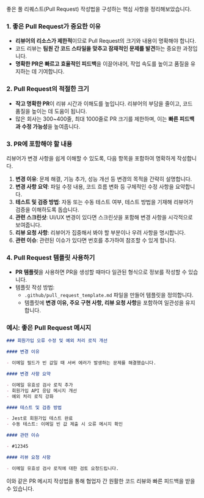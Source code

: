 좋은 풀 리퀘스트(Pull Request) 작성법을 구성하는 핵심 사항을 정리해보았습니다.

### 1. 좋은 Pull Request가 중요한 이유

- **리뷰어의 리소스가 제한적**이므로 Pull Request의 크기와 내용이 명확해야 합니다.
- 코드 리뷰는 **팀원 간 코드 스타일을 맞추고 잠재적인 문제를 발견**하는 중요한 과정입니다.
- **명확한 PR은 빠르고 효율적인 피드백**을 이끌어내어, 작업 속도를 높이고 품질을 유지하는 데 기여합니다.

### 2. Pull Request의 적절한 크기

- **작고 명확한 PR**이 리뷰 시간과 이해도를 높입니다. 리뷰어의 부담을 줄이고, 코드 품질을 높이는 데 도움이 됩니다.
- 많은 회사는 300~400줄, 최대 1000줄로 PR 크기를 제한하며, 이는 **빠른 피드백과 수정 가능성**을 높여줍니다.

### 3. PR에 포함해야 할 내용

리뷰어가 변경 사항을 쉽게 이해할 수 있도록, 다음 항목을 포함하여 명확하게 작성합니다.

1. **변경 이유**: 문제 해결, 기능 추가, 성능 개선 등 변경의 목적을 간략히 설명합니다.
2. **변경 사항 요약**: 파일 수정 내용, 코드 흐름 변화 등 구체적인 수정 사항을 요약합니다.
3. **테스트 및 검증 방법**: 자동 또는 수동 테스트 여부, 테스트 방법을 기재해 리뷰어가 검증을 이해하도록 돕습니다.
4. **관련 스크린샷**: UI/UX 변경이 있다면 스크린샷을 포함해 변경 사항을 시각적으로 보여줍니다.
5. **리뷰 요청 사항**: 리뷰어가 집중해서 봐야 할 부분이나 우려 사항을 명시합니다.
6. **관련 이슈**: 관련된 이슈가 있다면 번호를 추가하여 참조할 수 있게 합니다.

### 4. Pull Request 템플릿 사용하기

- **PR 템플릿**을 사용하면 PR을 생성할 때마다 일관된 형식으로 정보를 작성할 수 있습니다.
- 템플릿 작성 방법:
  - `.github/pull_request_template.md` 파일을 만들어 템플릿을 정의합니다.
  - 템플릿에 **변경 이유, 주요 구현 사항, 리뷰 요청 사항**을 포함하여 일관성을 유지합니다.

### 예시: 좋은 Pull Request 메시지

```markdown
### 회원가입 오류 수정 및 예외 처리 로직 개선

#### 변경 이유

- 이메일 필드가 빈 값일 때 서버 에러가 발생하는 문제를 해결했습니다.

#### 변경 사항 요약

- 이메일 유효성 검사 로직 추가
- 회원가입 API 응답 메시지 개선
- 예외 처리 로직 강화

#### 테스트 및 검증 방법

- Jest로 회원가입 테스트 완료
- 수동 테스트: 이메일 빈 값 제출 시 오류 메시지 확인

#### 관련 이슈

- #12345

#### 리뷰 요청 사항

- 이메일 유효성 검사 로직에 대한 검토 요청드립니다.
```

이와 같은 PR 메시지 작성법을 통해 협업자 간 원활한 코드 리뷰와 빠른 피드백을 받을 수 있습니다.
